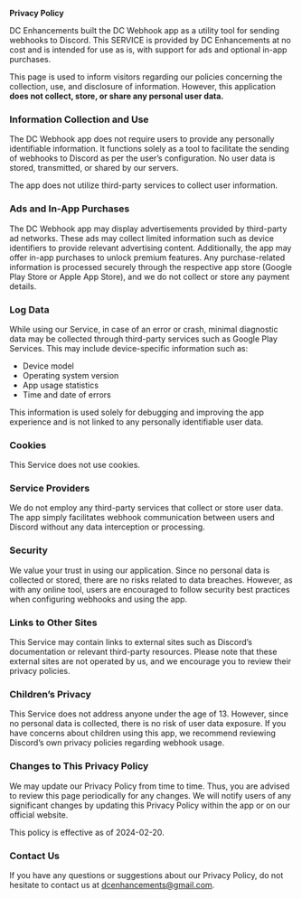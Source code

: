 **Privacy Policy**

DC Enhancements built the DC Webhook app as a utility tool for sending webhooks to Discord. This SERVICE is provided by DC Enhancements at no cost and is intended for use as is, with support for ads and optional in-app purchases.

This page is used to inform visitors regarding our policies concerning the collection, use, and disclosure of information. However, this application **does not collect, store, or share any personal user data.**

### **Information Collection and Use**
The DC Webhook app does not require users to provide any personally identifiable information. It functions solely as a tool to facilitate the sending of webhooks to Discord as per the user’s configuration. No user data is stored, transmitted, or shared by our servers.

The app does not utilize third-party services to collect user information.

### **Ads and In-App Purchases**
The DC Webhook app may display advertisements provided by third-party ad networks. These ads may collect limited information such as device identifiers to provide relevant advertising content. Additionally, the app may offer in-app purchases to unlock premium features. Any purchase-related information is processed securely through the respective app store (Google Play Store or Apple App Store), and we do not collect or store any payment details.

### **Log Data**
While using our Service, in case of an error or crash, minimal diagnostic data may be collected through third-party services such as Google Play Services. This may include device-specific information such as:
- Device model
- Operating system version
- App usage statistics
- Time and date of errors

This information is used solely for debugging and improving the app experience and is not linked to any personally identifiable user data.

### **Cookies**
This Service does not use cookies.

### **Service Providers**
We do not employ any third-party services that collect or store user data. The app simply facilitates webhook communication between users and Discord without any data interception or processing.

### **Security**
We value your trust in using our application. Since no personal data is collected or stored, there are no risks related to data breaches. However, as with any online tool, users are encouraged to follow security best practices when configuring webhooks and using the app.

### **Links to Other Sites**
This Service may contain links to external sites such as Discord’s documentation or relevant third-party resources. Please note that these external sites are not operated by us, and we encourage you to review their privacy policies.

### **Children’s Privacy**
This Service does not address anyone under the age of 13. However, since no personal data is collected, there is no risk of user data exposure. If you have concerns about children using this app, we recommend reviewing Discord’s own privacy policies regarding webhook usage.

### **Changes to This Privacy Policy**
We may update our Privacy Policy from time to time. Thus, you are advised to review this page periodically for any changes. We will notify users of any significant changes by updating this Privacy Policy within the app or on our official website.

This policy is effective as of 2024-02-20.

### **Contact Us**
If you have any questions or suggestions about our Privacy Policy, do not hesitate to contact us at dcenhancements@gmail.com.

